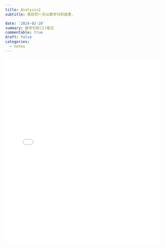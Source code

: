```yaml
---
title: Analysis2
subtitle: 美好的一天从数学分析结束.

date: '2024-02-28'
summary: 数学分析(2)笔记
commentable: true
draft: false
categories:
  - notes
---
```




<embed id="pdfPlayer" src="Analysis2.pdf" type="application/pdf" width="100%" height="600" >
